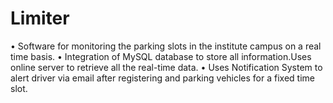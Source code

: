 # Limiter

• Software for monitoring the parking slots in the institute campus on a real time basis.
• Integration of MySQL database to store all information.Uses online server to retrieve all the real-time data.
• Uses Notification System to alert driver via email after registering and parking vehicles for a fixed time slot.
